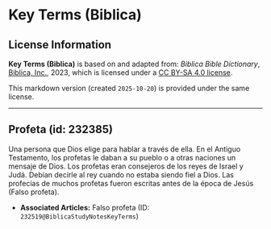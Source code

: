 # Key Terms (Biblica)

## License Information

**Key Terms (Biblica)** is based on and adapted from: _Biblica Bible Dictionary_, [Biblica, Inc.](https://www.biblica.com/), 2023, which is licensed under a [CC BY-SA 4.0 license](https://creativecommons.org/licenses/by-sa/4.0/legalcode.en).

This markdown version (created `2025-10-20`) is provided under the same license.



--------------------------------

## Profeta (id: 232385)

Una persona que Dios elige para hablar a través de ella. En el Antiguo Testamento, los profetas le daban a su pueblo o a otras naciones un mensaje de Dios. Los profetas eran consejeros de los reyes de Israel y Judá. Debían decirle al rey cuando no estaba siendo fiel a Dios. Las profecías de muchos profetas fueron escritas antes de la época de Jesús (Falso profeta).

* **Associated Articles:** Falso profeta (ID: `232519@BiblicaStudyNotesKeyTerms`)

